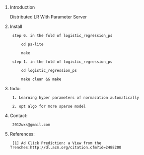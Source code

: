 1. Introduction

	Distributed LR With Parameter Server

2. Install

        step 0. in the fold of logistic_regression_ps
      
            cd ps-lite

            make

        step 1. in the fold of logistic_regression_ps

            cd logistic_regression_ps
 
            make clean && make
    
3. todo:

        1. Learning hyper parameters of normazation automatically

        2. opt algo for more sparse model


4. Contact:

        2012wxs@gmail.com


5. References:

        [1] Ad Click Prediction: a View from the Trenches:http://dl.acm.org/citation.cfm?id=2488200

